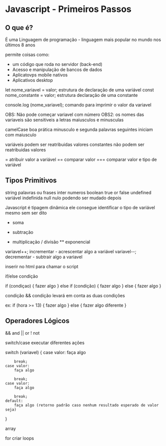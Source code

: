 # Javascript - Primeiros Passos

## O que é?

É uma Linguagem de programação - linguagem mais popular no mundo nos últimos 8 anos

permite coisas como:
- um código que roda no servidor (back-end)
- Acesso e manipulação de bancos de dados
- Aplicatovps mobile nativos
- Aplicativos desktop

let nome_variavel = valor; estrutura de declaração de uma variável
const nome_constante = valor; estrutura declaração de uma constante

console.log (nome_variavel); comando para imprimir o valor da variavel

OBS: Não pode começar variavel com número
OBS2: os nomes das variaveis são sensitiveis a letras maiusculos e minusculas

camelCase boa prática minusculo e segunda palavras seguintes iniciam com maiusculo

variáveis podem ser reatribuidas valores
constantes não podem ser reatribuidas valores

= atribuir valor a variável
== comparar valor
=== comparar valor e tipo de variável

## Tipos Primitivos

string palavras ou frases
inter numeros
boolean true or false
undefined variável indefinida
null nulo podendo ser mudado depois


Javascript é tipagem dinâmica ele consegue identificar o tipo de variável mesmo sem ser dito


+ soma
- subtração
* multiplicação
/ divisão
** exponencial


variavel++; incrementar - acrescentar algo a variável
variavel--; decrementar - subtrair algo a variavel

<script src="nome_arquivo_script"> </script> inserir no html para chamar o script



if/else condição

if (condiçao) {
    fazer algo
} else if (condição) {
    fazer algo
} else {
    fazer algo
}

condição && condição levará em conta as duas condições


ex:
if (hora >= 13) {
    fazer algo
} else {
    fazer algo diferente
}

## Operadores Lógicos

&& and
|| or
! not


switch/case executar diferentes ações

switch (variavel) {
    case valor:
        faça algo

        break;
    case valor:
        faça algo

        break;
    case valor:
        faça algo

        break;
    default:
        faça algo (retorno padrão caso nenhum resultado esperado de valor seja)
}

array

for criar loops